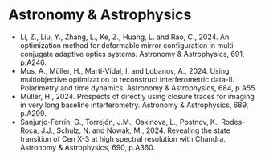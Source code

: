 # Astronomy & Astrophysics

* Li, Z., Liu, Y., Zhang, L., Ke, Z., Huang, L. and Rao, C., 2024. An optimization method for deformable mirror configuration in multi-conjugate adaptive optics systems. Astronomy & Astrophysics, 691, p.A246.
* Mus, A., Müller, H., Martí-Vidal, I. and Lobanov, A., 2024. Using multiobjective optimization to reconstruct interferometric data-II. Polarimetry and time dynamics. Astronomy & Astrophysics, 684, p.A55.
* Müller, H., 2024. Prospects of directly using closure traces for imaging in very long baseline interferometry. Astronomy & Astrophysics, 689, p.A299.
* Sanjurjo-Ferrín, G., Torrejón, J.M., Oskinova, L., Postnov, K., Rodes-Roca, J.J., Schulz, N. and Nowak, M., 2024. Revealing the state transition of Cen X-3 at high spectral resolution with Chandra. Astronomy & Astrophysics, 690, p.A360.
